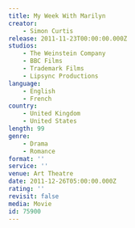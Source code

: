 ```yaml
---
title: My Week With Marilyn
creator:
    - Simon Curtis
release: 2011-11-23T00:00:00.000Z
studios:
    - The Weinstein Company
    - BBC Films
    - Trademark Films
    - Lipsync Productions
language:
    - English
    - French
country:
    - United Kingdom
    - United States
length: 99
genre:
    - Drama
    - Romance
format: ''
service: ''
venue: Art Theatre
date: 2011-12-26T05:00:00.000Z
rating: ''
revisit: false
media: Movie
id: 75900
---
```



